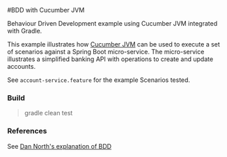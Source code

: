 #BDD with Cucumber JVM

Behaviour Driven Development example using Cucumber JVM integrated with Gradle.

This example illustrates how [Cucumber JVM](https://cucumber.io/docs/reference/jvm) can be used to 
execute a set of scenarios against a Spring Boot micro-service. The micro-service illustrates a 
simplified banking API with operations to create and update accounts.

See `account-service.feature` for the example Scenarios tested.

### Build

>gradle clean test

### References

See [Dan North's explanation of BDD](https://dannorth.net/introducing-bdd/) 